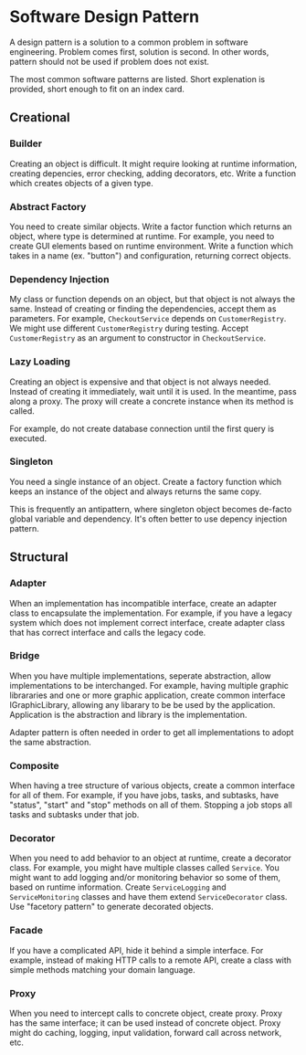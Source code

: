 # Software Design Pattern

A design pattern is a solution to a common problem in software engineering. Problem comes first,
solution is second. In other words, pattern should not be used if problem does not exist.

The most common software patterns are listed. Short explenation is provided, short enough to
fit on an index card.

## Creational

### Builder

Creating an object is difficult. It might require looking at runtime information, creating depencies,
error checking, adding decorators, etc. Write a function which creates objects of a given type.

### Abstract Factory

You need to create similar objects. Write a factor function which returns an object, where type is
determined at runtime. For example, you need to create GUI elements based on runtime environment.
Write a function which takes in a name (ex. "button") and configuration, returning correct objects.

### Dependency Injection

My class or function depends on an object, but that object is not always the same. Instead of creating
or finding the dependencies, accept them as parameters. For example, `CheckoutService` depends on
`CustomerRegistry`. We might use different `CustomerRegistry` during testing. Accept `CustomerRegistry`
as an argument to constructor in `CheckoutService`.

### Lazy Loading

Creating an object is expensive and that object is not always needed. Instead of creating it immediately,
wait until it is used. In the meantime, pass along a proxy. The proxy will create a concrete instance when
its method is called.

For example, do not create database connection until the first query is executed.

### Singleton

You need a single instance of an object. Create a factory function which keeps an instance of the object
and always returns the same copy.

This is frequently an antipattern, where singleton object becomes de-facto global variable and dependency.
It's often better to use depency injection pattern.

## Structural

### Adapter

When an implementation has incompatible interface, create an adapter class to encapsulate
the implementation. For example, if you have a legacy system which does not implement correct
interface, create adapter class that has correct interface and calls the legacy code.

### Bridge

When you have multiple implementations, seperate abstraction, allow implementations to be interchanged.
For example, having multiple graphic librararies and one or more graphic application, create common interface
IGraphicLibrary, allowing any libarary to be be used by the application. Application is the abstraction
and library is the implementation.

Adapter pattern is often needed in order to get all implementations to adopt the same abstraction.

### Composite

When having a tree structure of various objects, create a common interface for all of them. For example,
if you have jobs, tasks, and subtasks, have "status", "start" and "stop" methods on all of them. Stopping
a job stops all tasks and subtasks under that job.

### Decorator

When you need to add behavior to an object at runtime, create a decorator class. For example,
you might have multiple classes called `Service`. You might want to add logging and/or monitoring
behavior so some of them, based on runtime information. Create `ServiceLogging` and `ServiceMonitoring`
classes and have them extend `ServiceDecorator` class. Use "facetory pattern" to generate decorated
objects.

### Facade

If you have a complicated API, hide it behind a simple interface. For example, instead of making HTTP calls
to a remote API, create a class with simple methods matching your domain language.

### Proxy

When you need to intercept calls to concrete object, create proxy. Proxy has the same interface; it can be used
instead of concrete object. Proxy might do caching, logging, input validation, forward call across network, etc.
